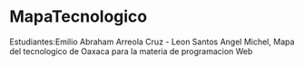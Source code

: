 # MapaTecnologico
Estudiantes:Emilio Abraham Arreola Cruz - Leon Santos Angel Michel, Mapa del tecnologico de Oaxaca para la materia de programacion Web
